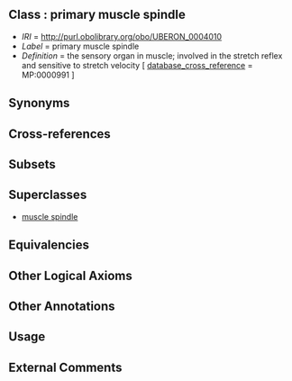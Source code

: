 
## Class : primary muscle spindle

 * *IRI* = http://purl.obolibrary.org/obo/UBERON_0004010
 * *Label* = primary muscle spindle
 * *Definition* = the sensory organ in muscle; involved in the stretch reflex and sensitive to stretch velocity [ [database_cross_reference](../../ef/oboInOwl#hasDbXref.md) = MP:0000991 ]

## Synonyms


## Cross-references


## Subsets


## Superclasses

 * [muscle spindle](../../UBERON/18/UBERON_0003718.md)

## Equivalencies


## Other Logical Axioms


## Other Annotations


## Usage


## External Comments

